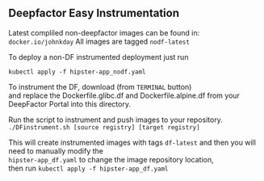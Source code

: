 ## Deepfactor Easy Instrumentation

Latest compliled non-deepfactor images can be found in:  
`docker.io/johnkday`
All images are tagged `nodf-latest`

To deploy a non-DF instrumented deployment just run

`kubectl apply -f hipster-app_nodf.yaml`

To instrument the DF, download (from `TERMINAL` button)  
and replace the Dockerfile.glibc.df
and Dockerfile.alpine.df from your DeepFactor Portal into this directory.

Run the script to instrument and push images to your repository.  
`./DFinstrument.sh [source registry] [target registry]`

This will create instrumented images with tags `df-latest`
and then you will need to manually modify the  
`hipster-app_df.yaml` to change the image repository location,  
then run `kubectl apply -f hipster-app_df.yaml`
